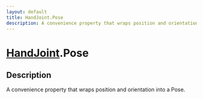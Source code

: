 ```yaml
---
layout: default
title: HandJoint.Pose
description: A convenience property that wraps position and orientation into a Pose.
---
```

# [HandJoint]({{site.url}}/Pages/Reference/HandJoint.html).Pose

## Description
A convenience property that wraps position and orientation
into a Pose.

